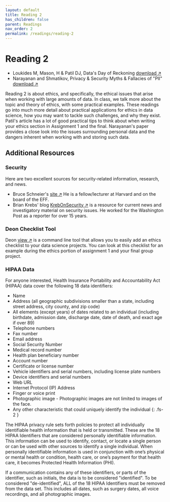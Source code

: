 ```yaml
---
layout: default
title: Reading 2
has_children: false
parent: Readings
nav_order: 2
permalink: /readings/reading-2
---
```


# Reading 2

- Loukides M, Mason, H & Patil DJ, Data's Day of Reckoning <a href="https://s3.us-west-2.amazonaws.com/ucsd.cogs9/readings/r2a-ethics-data-reckoning.pdf" target="_blank" rel="noopener">download &#x2197;</a>
- Narayanan and Shmatikov, Privacy & Security Myths & Fallacies of "PII" <a href="https://s3.us-west-2.amazonaws.com/ucsd.cogs9/readings/r2b-ethics-privacy-security.pdf" target="_blank" rel="noopener">download &#x2197;</a>

Reading 2 is about ethics, and specifically, the ethical issues that arise when working with large amounts of data. In class, we talk more about the topic and theory of ethics, with some practical examples. These readings go into much more detail about practical applications for ethics in data science, how you may want to tackle such challenges, and why they exist. Patil's article has a lot of good practical tips to think about when writing your ethics section in Assignment 1 and the final. Narayanan's paper provides a close look into the issues surrounding personal data and the dangers inherent when working with and storing such data.

## Additional Resources

### Security

Here are two excellent sources for security-related information, research, and news. 
- Bruce Schneier's <a href="https://www.schneier.com/" target="_blank" rel="noopener">site &#x2197;</a> He is a fellow/lecturer at Harvard and on the board of the EFF.
- Brian Krebs' blog <a href="https://krebsonsecurity.com/" target="_blank" rel="noopener">KrebOnSecurity &#x2197;</a> is a resource for current news and investigatory material on security issues. He worked for the Washington Post as a reporter for over 15 years.

### Deon Checklist Tool

Deon <a href="https://deon.drivendata.org/" target="_blank" rel="noopener">view &#x2197;</a> is a command line tool that allows you to easily add an ethics checklist to your data science projects. You can look at this checklist for an example during the ethics portion of assignment 1 and your final group project.

### HIPAA Data

For anyone interested, Health Insurance Portability and Accountability Act (HIPAA) data cover the following 18 data identifiers:

- Name
- Address (all geographic subdivisions smaller than a state, including street address, city county, and zip code)
- All elements (except years) of dates related to an individual (including birthdate, admission date, discharge date, date of death, and exact age if over 89)
- Telephone numbers
- Fax number
- Email address
- Social Security Number
- Medical record number
- Health plan beneficiary number
- Account number
- Certificate or license number
- Vehicle identifiers and serial numbers, including license plate numbers
- Device identifiers and serial numbers
- Web URL
- Internet Protocol (IP) Address
- Finger or voice print
- Photographic image - Photographic images are not limited to images of the face.
- Any other characteristic that could uniquely identify the individual
{: .fs-2 }

The HIPAA privacy rule sets forth policies to protect all individually identifiable health information that is held or transmitted. These are the 18 HIPAA Identifiers that are considered personally identifiable information. This information can be used to identify, contact, or locate a single person or can be used with other sources to identify a single individual. When personally identifiable information is used in conjunction with one’s physical or mental health or condition, health care, or one’s payment for that health care, it becomes Protected Health Information (PHI).

If a communication contains any of these identifiers, or parts of the identifier, such as initials, the data is to be considered "identified".   To be considered "de-identified", ALL of the 18 HIPAA Identifiers must be removed from the data set.  This includes all dates, such as surgery dates, all voice recordings, and all photographic images.
